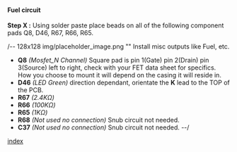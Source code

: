 #### Fuel circuit ####
**Step X :**
Using solder paste place beads on all of the following component pads Q8, D46, R67, R66, R65.

/-- 128x128 img/placeholder_image.png "" Install misc outputs like Fuel, etc. 

- **Q8**  *(Mosfet_N Channel)* Square pad is pin 1(Gate) pin 2(Drain) pin 3(Source) left to right, check with your FET data sheet for specifics. How you choose to mount it will depend on the casing it will reside in. 
- **D46** *(LED Green)* direction dependant, orientate the **K** lead to the TOP of the PCB.
- **R67** *(2.4K&ohm;)*
- **R66** *(100K&ohm;)*
- **R65** *(1K&ohm;)*
- **R68** *(Not used no connection)* Snub circuit not needed.
- **C37** *(Not used no connection)* Snub circuit not needed.
--/

[index](#index)
